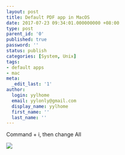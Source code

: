 ```yaml
---
layout: post
title: Default PDF app in MacOS
date: 2017-07-23 09:34:01.000000000 +08:00
type: post
parent_id: '0'
published: true
password: ''
status: publish
categories: [System, Unix]
tags:
- default apps
- mac
meta:
  _edit_last: '1'
author:
  login: yylhome
  email: yylonly@gmail.com
  display_name: yylhome
  first_name: ''
  last_name: ''
---
```

<p>Command + i, then change All</p>
<p><img src="{{ site.baseurl }}/assets/9pgAAA9oAAMD2bW1vZAAAAAAAAAYQAACuA5fqX1DPToh8AAAAAAAAAAAAAAAAAAAAAA==" /></p>
